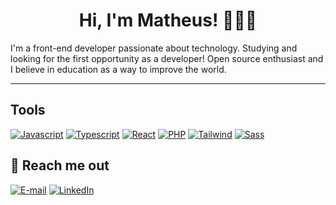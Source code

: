 <div align="center">
 <h1>Hi, I'm Matheus! 👨🏻‍💻</h1> 
</div>


I'm a front-end developer passionate about technology. Studying and looking for the first opportunity as a developer!
Open source enthusiast and I believe in education as a way to improve the world.
<hr>

<h2>Tools</h2>

[![Javascript](https://skillicons.dev/icons?i=js)](https://skillicons.dev) 
[![Typescript](https://skillicons.dev/icons?i=ts)](https://skillicons.dev)
[![React](https://skillicons.dev/icons?i=react)](https://skillicons.dev)
[![PHP](https://skillicons.dev/icons?i=php)](https://skillicons.dev)
[![Tailwind](https://skillicons.dev/icons?i=tailwind)](https://skillicons.dev)
[![Sass](https://skillicons.dev/icons?i=sass)](https://skillicons.dev)

## 💬 Reach me out

[![E-mail](https://img.shields.io/badge/-Email-000?style=for-the-badge&logo=microsoft-outlook&logoColor=E94D5F)](mailto:matheus7227@gmail.com)
[![LinkedIn](https://img.shields.io/badge/-LinkedIn-000?style=for-the-badge&logo=linkedin&logoColor=30A3DC)](https://www.linkedin.com/in/matheus-oliveira-monteiro-3a5b8925a/)
